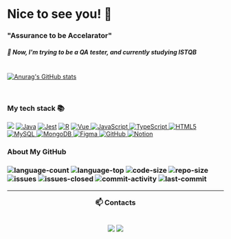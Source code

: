 # Nice to see you! 👋
### "Assurance to be Accelarator"

<em><h5> 🌱  Now, I'm trying to be a QA tester, and currently studying ISTQB </h5></em>
<br>
[![Anurag's GitHub stats](https://github-readme-stats.vercel.app/api?username=KangHoi)](https://github.com/anuraghazra/github-readme-stats)

<br>
<h3>My tech stack 📚</h3>
<a href= "https://www.python.org"><img src ="https://img.shields.io/badge/-Python-3776AB?&style=flat-for-the-badge&logo=Python&logoColor=white"/></a>
<a href= "https://www.python.org">
<img alt="Java" src ="https://img.shields.io/badge/-Java-007396?&style=flat-for-the-badge&logo=Java&logoColor=white"/></a>
<a href="https://www.r-project.org/">
<img alt="Jest" src ="https://img.shields.io/badge/-Jest-C21325?&style=flat-for-the-badge&logo=Jest&logoColor=white"/></a>
<a href="https://jestjs.io/">
<img alt="R" src ="https://img.shields.io/badge/-R-276DC3?&style=flat-for-the-badge&logo=R&logoColor=white"/></a>
<a href="https://vuejs.org/"><img alt="Vue" src ="https://img.shields.io/badge/-Vue.js-4FC08D?&style=flat-for-the-badge&logo=Vue.js&logoColor=white"/>
</a>
<a href="https://developer.mozilla.org/ko/docs/Web/JavaScript"><img alt="JavaScript" src ="https://img.shields.io/badge/-JavaScript-F7DF1E?&style=flat-for-the-badge&logo=JavaScript&logoColor=white"/>
</a>
<a href="https://www.typescriptlang.org/"><img alt="TypeScript" src ="https://img.shields.io/badge/-TypeScript-3178C6?&style=flat-for-the-badge&logo=TypeScript&logoColor=white"/>
</a>
<a href="https://www.w3.org/TR/2021/SPSD-html52-20210128/"><img alt="HTML5" src ="https://img.shields.io/badge/-HTML5-E34F26?&style=flat-for-the-badge&logo=HTML&logoColor=white"/>
</a>
<a href="https://www.mysql.com/"><img alt="MySQL" src ="https://img.shields.io/badge/-MySQL-4479A1?&style=flat-for-the-badge&logo=MySQL&logoColor=white"/>
</a>
<a href="https://www.mongodb.com/"><img alt="MongoDB" src ="https://img.shields.io/badge/-MongoDB-47A248?&style=flat-for-the-badge&logo=MongoDB&logoColor=white"/>
</a>
<a href="http://www.Figma.com/"><img alt="Figma" src ="https://img.shields.io/badge/-Figma-F24E1E?&style=flat-for-the-badge&logo=Figma&logoColor=white"/>
</a>
<a href="http://github.com"><img alt="GitHub" src ="https://img.shields.io/badge/-GitHub-181717?&style=flat-for-the-badge&logo=GitHub&logoColor=white"/>
</a>
<a href="http://www.Notion.so/"><img alt="Notion" src ="https://img.shields.io/badge/-Notion-lightgrey?&style=flat-for-the-badge&logo=Notion&logoColor=white"/>
</a>




<h3>About My GitHub<h3>
<img alt="language-count" src="https://img.shields.io/github/languages/count/KangHoi/KangHoi.github.io"/>
<img alt="language-top" src="https://img.shields.io/github/languages/top/KangHoi/KangHoi.github.io"/>
<img alt="code-size" src="https://img.shields.io/github/languages/code-size/KangHoi/KangHoi.github.io"/>
<img alt="repo-size" src="https://img.shields.io/github/repo-size/KangHoi/KangHoi.github.io"/>
<img alt="issues" src="https://img.shields.io/github/issues/KangHoi/KangHoi.github.io"/>
<img alt="issues-closed" src="https://img.shields.io/github/issues-closed/KangHoi/KangHoi.github.io"/>  
<img alt="commit-activity" src ="https://img.shields.io/github/commit-activity/w/KangHoi/KangHoi.github.io"/>
<img alt="last-commit" src="https://img.shields.io/github/last-commit/KangHoi/KangHoi.github.io"/>

  

  
---
  <p align="center">
    📫 Contacts <br><br>
<p align="center">
  <a href="https://KangHoi.github.io"><img src="https://img.shields.io/badge/My tech blog-9cf?style=flat-square&logo=GitHub Sponsors&logoColor=white&link=https://KangHoi.github.io/"/></a>  <a href="mailto:assurancetobeaccelarator@gmail.com"><img src="https://img.shields.io/badge/Gmail-D0A9F5?style=flat-square&logo=Gmail&logoColor=white&link=mailto:assurancetobeaccelarator@gmail.com"/></a></p>

